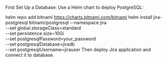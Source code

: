 First Set Up a Database: Use a Helm chart to deploy PostgreSQL:

helm repo add bitnami https://charts.bitnami.com/bitnami
helm install jira-postgresql bitnami/postgresql --namespace jira \
  --set global.storageClass=standard \
  --set persistence.size=10Gi \
  --set postgresqlPassword=your_password \
  --set postgresqlDatabase=jiradb \
  --set postgresqlUsername=jirauser
Then deploy Jira application and connect it to database.
